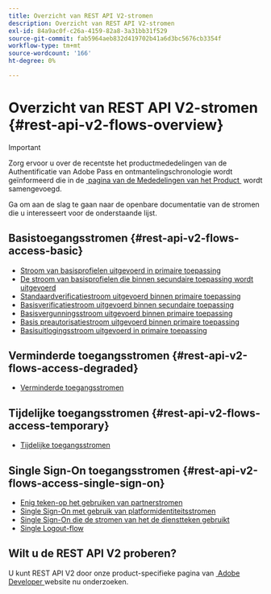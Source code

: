 ```yaml
---
title: Overzicht van REST API V2-stromen
description: Overzicht van REST API V2-stromen
exl-id: 84a9ac0f-c26a-4159-82a8-3a31bb31f529
source-git-commit: fab5964aeb832d419702b41a6d3bc5676cb3354f
workflow-type: tm+mt
source-wordcount: '166'
ht-degree: 0%

---
```


# Overzicht van REST API V2-stromen {#rest-api-v2-flows-overview}

>[!IMPORTANT]
>
> Zorg ervoor u over de recentste het productmededelingen van de Authentificatie van Adobe Pass en ontmantelingschronologie wordt geïnformeerd die in de [&#x200B; pagina van de Mededelingen van het Product &#x200B;](/help/authentication/product-announcements.md) wordt samengevoegd.

Ga om aan de slag te gaan naar de openbare documentatie van de stromen die u interesseert voor de onderstaande lijst.

## Basistoegangsstromen {#rest-api-v2-flows-access-basic}

* [Stroom van basisprofielen uitgevoerd in primaire toepassing](basic-access-flows/rest-api-v2-basic-profiles-primary-application-flow.md)
* [De stroom van basisprofielen die binnen secundaire toepassing wordt uitgevoerd](basic-access-flows/rest-api-v2-basic-profiles-secondary-application-flow.md)
* [Standaardverificatiestroom uitgevoerd binnen primaire toepassing](basic-access-flows/rest-api-v2-basic-authentication-primary-application-flow.md)
* [Basisverificatiestroom uitgevoerd binnen secundaire toepassing](basic-access-flows/rest-api-v2-basic-authentication-secondary-application-flow.md)
* [Basisvergunningsstroom uitgevoerd binnen primaire toepassing](basic-access-flows/rest-api-v2-basic-authorization-primary-application-flow.md)
* [Basis preautorisatiestroom uitgevoerd binnen primaire toepassing](basic-access-flows/rest-api-v2-basic-preauthorization-primary-application-flow.md)
* [Basisuitlogingsstroom uitgevoerd in primaire toepassing](basic-access-flows/rest-api-v2-basic-logout-primary-application-flow.md)

## Verminderde toegangsstromen {#rest-api-v2-flows-access-degraded}

* [Verminderde toegangsstromen](degraded-access-flows/rest-api-v2-access-degraded-flows.md)

## Tijdelijke toegangsstromen {#rest-api-v2-flows-access-temporary}

* [Tijdelijke toegangsstromen](temporary-access-flows/rest-api-v2-access-temporary-flows.md)

## Single Sign-On toegangsstromen {#rest-api-v2-flows-access-single-sign-on}

* [Enig teken-op het gebruiken van partnerstromen](single-sign-on-access-flows/rest-api-v2-single-sign-on-partner-flows.md)
* [Single Sign-On met gebruik van platformidentiteitsstromen](single-sign-on-access-flows/rest-api-v2-single-sign-on-platform-identity-flows.md)
* [Single Sign-On die de stromen van het de dienstteken gebruikt](single-sign-on-access-flows/rest-api-v2-single-sign-on-service-token-flows.md)
* [Single Logout-flow](single-sign-on-access-flows/rest-api-v2-single-sign-on-logout-flow.md)

## Wilt u de REST API V2 proberen?

U kunt REST API V2 door onze product-specifieke pagina van [&#x200B; Adobe Developer &#x200B;](https://developer.adobe.com/adobe-pass/) website nu onderzoeken.
